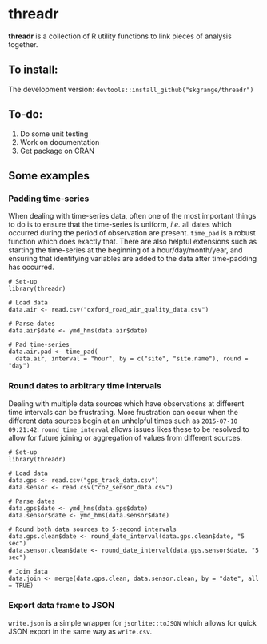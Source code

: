 # **threadr**

**threadr** is a collection of R utility functions to link pieces of analysis together.

## To install:

The development version: `devtools::install_github("skgrange/threadr")`

## To-do: 

  1. Do some unit testing
  2. Work on documentation
  3. Get package on CRAN

## Some examples

### Padding time-series

When dealing with time-series data, often one of the most important things to do is to ensure that the time-series is uniform, *i.e.* all dates which occurred during the period of observation are present. `time_pad` is a robust function which does exactly that. There are also helpful extensions such as starting the time-series at the beginning of a hour/day/month/year, and ensuring that identifying variables are added to the data after time-padding has occurred.

```
# Set-up
library(threadr)

# Load data
data.air <- read.csv("oxford_road_air_quality_data.csv")

# Parse dates
data.air$date <- ymd_hms(data.air$date)

# Pad time-series
data.air.pad <- time_pad(
  data.air, interval = "hour", by = c("site", "site.name"), round = "day")
```

### Round dates to arbitrary time intervals

Dealing with multiple data sources which have observations at different time intervals can be frustrating. More frustration can occur when the different data sources begin at an unhelpful times such as `2015-07-10 09:21:42`. `round_time_interval` allows issues likes these to be resolved to allow for future joining or aggregation of values from different sources.

```
# Set-up
library(threadr)

# Load data
data.gps <- read.csv("gps_track_data.csv")
data.sensor <- read.csv("co2_sensor_data.csv")

# Parse dates
data.gps$date <- ymd_hms(data.gps$date)
data.sensor$date <- ymd_hms(data.sensor$date)

# Round both data sources to 5-second intervals
data.gps.clean$date <- round_date_interval(data.gps.clean$date, "5 sec")
data.sensor.clean$date <- round_date_interval(data.gps.sensor$date, "5 sec")

# Join data
data.join <- merge(data.gps.clean, data.sensor.clean, by = "date", all = TRUE)
```

### Export data frame to JSON

`write.json` is a simple wrapper for `jsonlite::toJSON` which allows for quick JSON export in the same way as `write.csv`.

